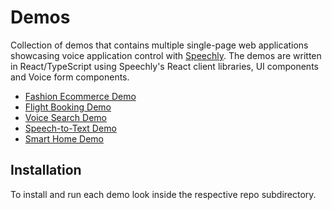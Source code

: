 # Demos

Collection of demos that contains multiple single-page web applications showcasing voice application control with [Speechly](https://speechly.com). The demos are written in React/TypeScript using Speechly's React client libraries, UI components and Voice form components.

- [Fashion Ecommerce Demo](https://demos.speechly.com/fashion/)
- [Flight Booking Demo](https://demos.speechly.com/booking/)
- [Voice Search Demo](https://demos.speechly.com/fashion/)
- [Speech-to-Text Demo](https://demos.speechly.com/speech-to-text/)
- [Smart Home Demo](https://demos.speechly.com/smart-home/)

## Installation 

To install and run each demo look inside the respective repo subdirectory. 
